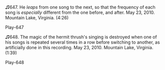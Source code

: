 ♫647. He *leaps* from one song to the next, so that the frequency of
each song is *especially* different from the one before, and after. May
23, 2010. Mountain Lake, Virginia. (4:26)

Play-647

♫648. The magic of the hermit thrush's singing is destroyed when one of
his songs is repeated several times in a row before switching to
another, as artificially done in this recording. May 23, 2010. Mountain
Lake, Virginia. (1:39)

Play-648
